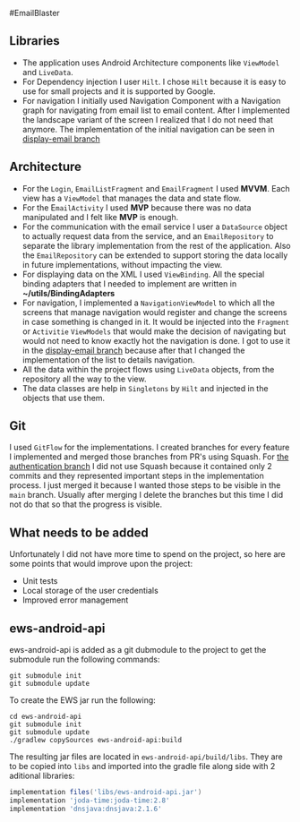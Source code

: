#EmailBlaster

## Libraries

* The application uses Android Architecture components like `ViewModel` and `LiveData`.
* For Dependency injection I user `Hilt`. I chose `Hilt` because it is easy to use for small projects and it is supported by Google.
* For navigation I initially used Navigation Component with a Navigation graph for navigating from email list to email content.
After I implemented the landscape variant of the screen I realized that I do not need that anymore. The implementation of the initial navigation can be seen in [display-email branch](https://github.com/firtacosmingmail/emailblaster/tree/display-email)

## Architecture
* For the `Login`, `EmailListFragment` and `EmailFragment` I used **MVVM**. Each view has a `ViewModel` that manages the data and state flow.
* For the E`mailActivity` I used **MVP** because there was no data manipulated and I felt like **MVP** is enough.
* For the communication with the email service I user a `DataSource` object to actually request data from the service, and an `EmailRepository` to separate the library implementation from the rest of the application.
Also the `EmailRepository` can be extended to support storing the data locally in future implementations, without impacting the view.
* For displaying data on the XML I used `ViewBinding`. All the special binding adapters that I needed to implement are written in **~/utils/BindingAdapters**
* For navigation, I implemented a `NavigationViewModel` to which all the screens that manage navigation would register and change the screens in case something is changed in it. 
It would be injected into the `Fragment` or `Activitie` `ViewModels` that would make the decision of navigating but would not need to know exactly hot the navigation is done.
I got to use it in the [display-email branch](https://github.com/firtacosmingmail/emailblaster/tree/display-email) because after that I changed the implementation of the list to details navigation.
* All the data within the project flows using `LiveData` objects, from the repository all the way to the view.
* The data classes are help in `Singletons` by `Hilt` and injected in the objects that use them.

## Git
I used `GitFlow` for the implementations. 
I created branches for every feature I implemented and merged those branches from PR's using Squash. 
For [the authentication branch](https://github.com/firtacosmingmail/emailblaster/tree/authentication) I did not use Squash because it contained only 2 commits and they represented important steps in the implementation process. I just merged it because I wanted those steps to be visible in the `main` branch.
Usually after merging I delete the branches but this time I did not do that so that the progress is visible.
  
## What needs to be added

Unfortunately I did not have more time to spend on the project, so here are some points that would improve upon the project:
* Unit tests 
* Local storage of the user credentials
* Improved error management

## ews-android-api
ews-android-api is added as a git dubmodule to the project
to get the submodule run the following commands:
```
git submodule init
git submodule update
```

To create the EWS jar run the following:
```
cd ews-android-api
git submodule init
git submodule update
./gradlew copySources ews-android-api:build
```

The resulting jar files are located in `ews-android-api/build/libs`. They are to be copied into `libs` and imported into the gradle file along side with 2 aditional libraries:
```groovy
implementation files('libs/ews-android-api.jar')
implementation 'joda-time:joda-time:2.8'
implementation 'dnsjava:dnsjava:2.1.6'
```